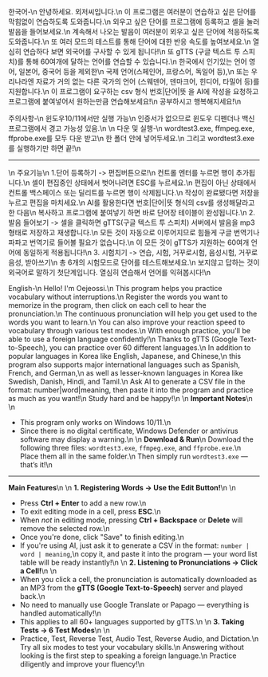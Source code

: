 

한국어-\n
안녕하세요. 외저씨입니다.\n
이 프로그램은 여러분이 연습하고 싶은 단어를 막힘없이 연습하도록 도와줍니다.\n
외우고 싶은 단어를 프로그램에 등록하고 셀을 눌러 발음을 들어보세요.\n
계속해서 나오는 발음이 여러분이 외우고 싶은 단어에 적응하도록 도와줍니다.\n
또 여러 모드의 테스트를 통해 단어에 대한 반응 속도를 높여보세요.\n
열심히 연습하다 보면 외국어를 구사할 수 있게 됩니다!\n
또 gTTS (구글 텍스트 투 스피치)를 통해 60여개에 달하는 언어를 연습할 수 있습니다.\n
한국에서 인기있는 언어 영어, 일본어, 중국어 등을 제외한\n
국제 언어(스페인어, 프랑스어, 독일어 등),\n
또는 우리나라엔 자료가 거의 없는 다른 국가의 언어 (스웨덴어, 덴마크어, 힌디어, 타밀어 등)를 지원합니다.\n
이 프로그램이 요구하는 csv 형식 번호|단어|뜻 을 AI에 작성을 요청하고 프로그램에 붙여넣어서 원하는만큼 연습해보세요!\n
공부하시고 행복해지세요!\n

주의사항-\n
윈도우10/11에서만 실행 가능\n
인증서가 없으므로 윈도우 디펜더나 백신프로그램에서 경고 가능성 있음.\n
\n
다운 및 실행-\n
wordtest3.exe, ffmpeg.exe, ffprobe.exe를 모두 다운 받고\n
한 폴더 안에 넣어두세요.\n
그리고 wordtest3.exe를 실행하기만 하면 끝!\n

---

\n
주요기능\n
1.단어 등록하기 -> 편집버튼으로!\n
컨트롤 엔터를 누르면 행이 추가됩니다.\n
셀이 편집중인 상태에서 벗어나려면 ESC를 누르세요.\n
편집이 아닌 상태에서 컨트롤 백스페이스 또는 딜리트를 누르면 행이 삭제됩니다.\n
작성이 완료됐다면 저장을 누르고 편집을 마치세요.\n
AI를 활용한다면 번호|단어|뜻 형식의 csv를 생성해달라고 한 다음\n
복사하고 프로그램에 붙여넣기 하면 바로 단어장 테이블이 완성됩니다.\n
2. 발음 들어보기 -> 셀을 클릭하면 gTTS(구글 텍스트 투 스피치) 서버에서 발음을 mp3 형태로 저장하고 재생합니다.\n
모든 것이 자동으로 이루어지므로 힘들게 구글 번역기나 파파고 번역기로 들어볼 필요가 없습니다.\n
이 모든 것이 gTTS가 지원하는 60여개 언어에 동일하게 적용됩니다!\n
3. 시험치기 -> 연습, 시험, 거꾸로시험, 음성시험, 거꾸로음성, 받아쓰기\n
총 6개의 시험모드로 단어를 테스트해보세요.\n
보지않고 답하는 것이 외국어로 말하기 첫단계입니다. 열심히 연습해서 언어를 익혀봅시다!\n

English-\n
Hello! I'm Oejeossi.\n
This program helps you practice vocabulary without interruptions.\n
Register the words you want to memorize in the program, then click on each cell to hear the pronunciation.\n
The continuous pronunciation will help you get used to the words you want to learn.\n
You can also improve your reaction speed to vocabulary through various test modes.\n
With enough practice, you'll be able to use a foreign language confidently!\n
Thanks to gTTS (Google Text-to-Speech), you can practice over 60 different languages.\n
In addition to popular languages in Korea like English, Japanese, and Chinese,\n
this program also supports major international languages such as Spanish, French, and German,\n
as well as lesser-known languages in Korea like Swedish, Danish, Hindi, and Tamil.\n
Ask AI to generate a CSV file in the format: number|word|meaning, then paste it into the program and practice as much as you want!\n
Study hard and be happy!\n
\n
**Important Notes**\n
\n
* This program only works on Windows 10/11.\n
* Since there is no digital certificate, Windows Defender or antivirus software may display a warning.\n
\n
**Download & Run**\n
Download the following three files: `wordtest3.exe`, `ffmpeg.exe`, and `ffprobe.exe`.\n
Place them all in the same folder.\n
Then simply run `wordtest3.exe` — that’s it!\n

---

**Main Features**\n
\n
**1. Registering Words → Use the Edit Button!**\n
\n
* Press **Ctrl + Enter** to add a new row.\n
* To exit editing mode in a cell, press **ESC**.\n
* When *not* in editing mode, pressing **Ctrl + Backspace** or **Delete** will remove the selected row.\n
* Once you're done, click "Save" to finish editing.\n
* If you're using AI, just ask it to generate a CSV in the format: `number | word | meaning`,\n
  copy it, and paste it into the program — your word list table will be ready instantly!\n
\n
**2. Listening to Pronunciations → Click a Cell!**\n
\n
* When you click a cell, the pronunciation is automatically downloaded as an MP3 from the **gTTS (Google Text-to-Speech)** server and played back.\n
* No need to manually use Google Translate or Papago — everything is handled automatically!\n
* This applies to all 60+ languages supported by gTTS.\n
\n
**3. Taking Tests → 6 Test Modes**\n
\n
* Practice, Test, Reverse Test, Audio Test, Reverse Audio, and Dictation.\n
  Try all six modes to test your vocabulary skills.\n
  Answering without looking is the first step to speaking a foreign language.\n
  Practice diligently and improve your fluency!\n
